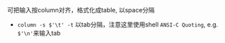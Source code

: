 可把输入按column对齐，格式化成table, 以space分隔
- `column -s $'\t' -t` 以tab分隔，注意这里使用shell `ANSI-C Quoting`, e.g. `$'\n'`来输入tab

